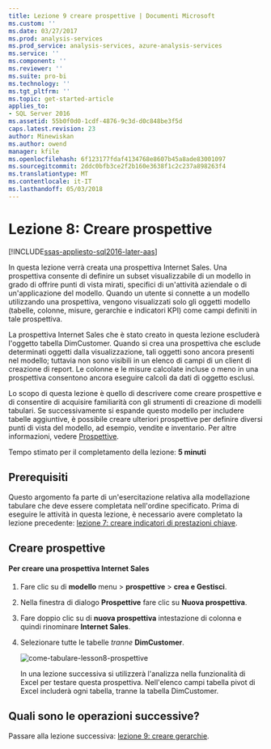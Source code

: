 ```yaml
---
title: Lezione 9 creare prospettive | Documenti Microsoft
ms.custom: ''
ms.date: 03/27/2017
ms.prod: analysis-services
ms.prod_service: analysis-services, azure-analysis-services
ms.service: ''
ms.component: ''
ms.reviewer: ''
ms.suite: pro-bi
ms.technology: ''
ms.tgt_pltfrm: ''
ms.topic: get-started-article
applies_to:
- SQL Server 2016
ms.assetid: 55b0f0d0-1cdf-4876-9c3d-d0c848be3f5d
caps.latest.revision: 23
author: Minewiskan
ms.author: owend
manager: kfile
ms.openlocfilehash: 6f123177fdaf4134768e8607b45a8ade83001097
ms.sourcegitcommit: 2ddc0bfb3ce2f2b160e3638f1c2c237a898263f4
ms.translationtype: MT
ms.contentlocale: it-IT
ms.lasthandoff: 05/03/2018
---
```

# <a name="lesson-8-create-perspectives"></a>Lezione 8: Creare prospettive
[!INCLUDE[ssas-appliesto-sql2016-later-aas](../includes/ssas-appliesto-sql2016-later-aas.md)]

In questa lezione verrà creata una prospettiva Internet Sales. Una prospettiva consente di definire un subset visualizzabile di un modello in grado di offrire punti di vista mirati, specifici di un'attività aziendale o di un'applicazione del modello. Quando un utente si connette a un modello utilizzando una prospettiva, vengono visualizzati solo gli oggetti modello (tabelle, colonne, misure, gerarchie e indicatori KPI) come campi definiti in tale prospettiva.  
  
La prospettiva Internet Sales che è stato creato in questa lezione escluderà l'oggetto tabella DimCustomer. Quando si crea una prospettiva che esclude determinati oggetti dalla visualizzazione, tali oggetti sono ancora presenti nel modello; tuttavia non sono visibili in un elenco di campi di un client di creazione di report. Le colonne e le misure calcolate incluse o meno in una prospettiva consentono ancora eseguire calcoli da dati di oggetto esclusi.  
  
Lo scopo di questa lezione è quello di descrivere come creare prospettive e di consentire di acquisire familiarità con gli strumenti di creazione di modelli tabulari. Se successivamente si espande questo modello per includere tabelle aggiuntive, è possibile creare ulteriori prospettive per definire diversi punti di vista del modello, ad esempio, vendite e inventario. Per altre informazioni, vedere [Prospettive](../analysis-services/tabular-models/perspectives-ssas-tabular.md).  
  
Tempo stimato per il completamento della lezione: **5 minuti**  
  
## <a name="prerequisites"></a>Prerequisiti  
Questo argomento fa parte di un'esercitazione relativa alla modellazione tabulare che deve essere completata nell'ordine specificato. Prima di eseguire le attività in questa lezione, è necessario avere completato la lezione precedente: [lezione 7: creare indicatori di prestazioni chiave](../analysis-services/lesson-7-create-key-performance-indicators.md).  
  
## <a name="create-perspectives"></a>Creare prospettive  
  
#### <a name="to-create-an-internet-sales-perspective"></a>Per creare una prospettiva Internet Sales  
  
1.  Fare clic su di **modello** menu > **prospettive** > **crea e Gestisci**.  
  
2.  Nella finestra di dialogo **Prospettive** fare clic su **Nuova prospettiva**.  
  
3.  Fare doppio clic su di **nuova prospettiva** intestazione di colonna e quindi rinominare **Internet Sales**.  
  
4.  Selezionare tutte le tabelle *tranne* **DimCustomer**.  
  
    ![come-tabulare-lesson8-prospettive](../analysis-services/media/as-tabular-lesson8-perspectives.png)
  
    In una lezione successiva si utilizzerà l'analizza nella funzionalità di Excel per testare questa prospettiva. Nell'elenco campi tabella pivot di Excel includerà ogni tabella, tranne la tabella DimCustomer.  

## <a name="whats-next"></a>Quali sono le operazioni successive?
Passare alla lezione successiva: [lezione 9: creare gerarchie](../analysis-services/lesson-9-create-hierarchies.md).
  
  
  
  
